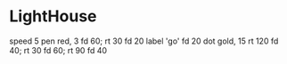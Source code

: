 # LightHouse
speed 5
pen red, 3
fd 60; rt 30
fd 20
label 'go'
fd 20
dot gold, 15
rt 120
fd 40; rt 30 
fd 60; rt 90 
fd 40
